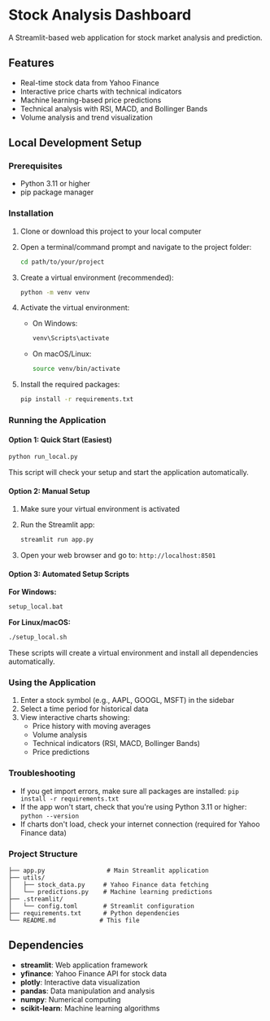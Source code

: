 # Stock Analysis Dashboard

A Streamlit-based web application for stock market analysis and prediction.

## Features

- Real-time stock data from Yahoo Finance
- Interactive price charts with technical indicators
- Machine learning-based price predictions
- Technical analysis with RSI, MACD, and Bollinger Bands
- Volume analysis and trend visualization

## Local Development Setup

### Prerequisites

- Python 3.11 or higher
- pip package manager

### Installation

1. Clone or download this project to your local computer

2. Open a terminal/command prompt and navigate to the project folder:
   ```bash
   cd path/to/your/project
   ```

3. Create a virtual environment (recommended):
   ```bash
   python -m venv venv
   ```

4. Activate the virtual environment:
   - On Windows:
     ```bash
     venv\Scripts\activate
     ```
   - On macOS/Linux:
     ```bash
     source venv/bin/activate
     ```

5. Install the required packages:
   ```bash
   pip install -r requirements.txt
   ```

### Running the Application

#### Option 1: Quick Start (Easiest)
```bash
python run_local.py
```
This script will check your setup and start the application automatically.

#### Option 2: Manual Setup

1. Make sure your virtual environment is activated

2. Run the Streamlit app:
   ```bash
   streamlit run app.py
   ```

3. Open your web browser and go to: `http://localhost:8501`

#### Option 3: Automated Setup Scripts

**For Windows:**
```bash
setup_local.bat
```

**For Linux/macOS:**
```bash
./setup_local.sh
```

These scripts will create a virtual environment and install all dependencies automatically.

### Using the Application

1. Enter a stock symbol (e.g., AAPL, GOOGL, MSFT) in the sidebar
2. Select a time period for historical data
3. View interactive charts showing:
   - Price history with moving averages
   - Volume analysis
   - Technical indicators (RSI, MACD, Bollinger Bands)
   - Price predictions

### Troubleshooting

- If you get import errors, make sure all packages are installed: `pip install -r requirements.txt`
- If the app won't start, check that you're using Python 3.11 or higher: `python --version`
- If charts don't load, check your internet connection (required for Yahoo Finance data)

### Project Structure

```
├── app.py                 # Main Streamlit application
├── utils/
│   ├── stock_data.py     # Yahoo Finance data fetching
│   └── predictions.py    # Machine learning predictions
├── .streamlit/
│   └── config.toml       # Streamlit configuration
├── requirements.txt      # Python dependencies
└── README.md            # This file
```

## Dependencies

- **streamlit**: Web application framework
- **yfinance**: Yahoo Finance API for stock data
- **plotly**: Interactive data visualization
- **pandas**: Data manipulation and analysis
- **numpy**: Numerical computing
- **scikit-learn**: Machine learning algorithms